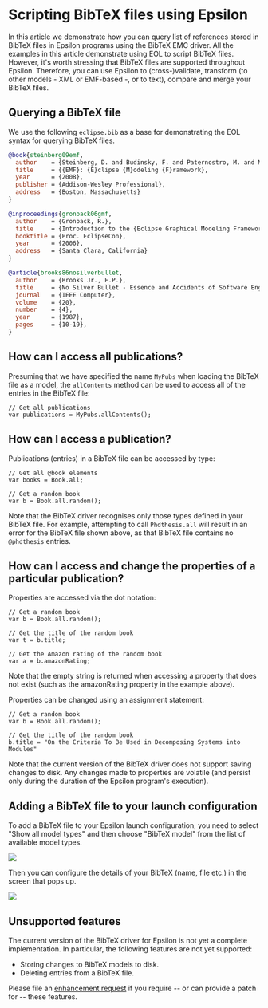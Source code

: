 # Scripting BibTeX files using Epsilon

In this article we demonstrate how you can query list of references stored in BibTeX files in Epsilon programs using the BibTeX EMC driver. All the examples in this article demonstrate using EOL to script BibTeX files. However, it's worth stressing that BibTeX files are supported throughout Epsilon. Therefore, you can use Epsilon to (cross-)validate, transform (to other models - XML or EMF-based -, or to text), compare and merge your BibTeX files.

## Querying a BibTeX file


We use the following `eclipse.bib` as a base for demonstrating the EOL
syntax for querying BibTeX files.

```bibtex
@book{steinberg09emf,
  author    = {Steinberg, D. and Budinsky, F. and Paternostro, M. and Merks, E.},
  title     = {{EMF}: {E}clipse {M}odeling {F}ramework},
  year      = {2008},
  publisher = {Addison-Wesley Professional},
  address   = {Boston, Massachusetts}
}

@inproceedings{gronback06gmf,
  author    = {Gronback, R.},
  title     = {Introduction to the {Eclipse Graphical Modeling Framework}},
  booktitle = {Proc. EclipseCon},
  year      = {2006},
  address   = {Santa Clara, California}
}

@article{brooks86nosilverbullet,
  author    = {Brooks Jr., F.P.},
  title     = {No Silver Bullet - Essence and Accidents of Software Engineering},
  journal   = {IEEE Computer},
  volume    = {20},
  number    = {4},
  year      = {1987},
  pages     = {10-19},
}
```

## How can I access all publications?

Presuming that we have specified the name `MyPubs` when loading the BibTeX file as a model, the `allContents` method can be used to access all of the entries in the BibTeX file:

```eol
// Get all publications
var publications = MyPubs.allContents();
```

## How can I access a publication?

Publications (entries) in a BibTeX file can be accessed by type:

```eol
// Get all @book elements
var books = Book.all;

// Get a random book
var b = Book.all.random();
```

Note that the BibTeX driver recognises only those types defined in your BibTeX file. For example, attempting to call `Phdthesis.all` will result in an error for the BibTeX file shown above, as that BibTeX file contains no `@phdthesis` entries.

## How can I access and change the properties of a particular publication?

Properties are accessed via the dot notation:

```eol
// Get a random book
var b = Book.all.random();

// Get the title of the random book
var t = b.title;

// Get the Amazon rating of the random book
var a = b.amazonRating;
```

Note that the empty string is returned when accessing a property that does not exist (such as the amazonRating property in the example above).

Properties can be changed using an assignment statement:

```eol
// Get a random book
var b = Book.all.random();

// Get the title of the random book
b.title = "On the Criteria To Be Used in Decomposing Systems into Modules"
```

Note that the current version of the BibTeX driver does not support saving changes to disk. Any changes made to properties are volatile (and persist only during the duration of the Epsilon program's execution).

## Adding a BibTeX file to your launch configuration

To add a BibTeX file to your Epsilon launch configuration, you need to select "Show all model types" and then choose "BibTeX model" from the list of available model types.

![](select.png)

Then you can configure the details of your BibTeX (name, file etc.) in the screen that pops up.

![](configure.png)

## Unsupported features

The current version of the BibTeX driver for Epsilon is not yet a complete implementation. In particular, the following features are not yet supported:

- Storing changes to BibTeX models to disk.
- Deleting entries from a BibTeX file.

Please file an [enhancement request](https://github.com/eclipse-epsilon/epsilon/issues)
if you require -- or can provide a patch for -- these features.
